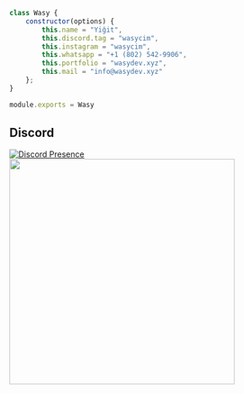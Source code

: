 ```js
class Wasy {
    constructor(options) {
        this.name = "Yiğit",
        this.discord.tag = "wasycim",
        this.instagram = "wasycim",
        this.whatsapp = "+1 (802) 542-9906",
        this.portfolio = "wasydev.xyz",
        this.mail = "info@wasydev.xyz"
    };
}

module.exports = Wasy
```


<h2>Discord</h2>
 
[![Discord Presence](https://lanyard.cnrad.dev/api/779237062355976212)](https://discord.com/users/779237062355976212) 
<a href="https://open.spotify.com/user/m6y2nls1fk8l1iw0g2hbkh79a" align="center"> <img  width="400px" src="https://spotify-github-profile.vercel.app/api/view.svg?uid=m6y2nls1fk8l1iw0g2hbkh79a&redirect=true][https://spotify-github-profile.vercel.app/api/view.svg?uid=m6y2nls1fk8l1iw0g2hbkh79a&cover_image=false&theme=default&show_offline=true&background_color=121212&interchange=true"> </a>
